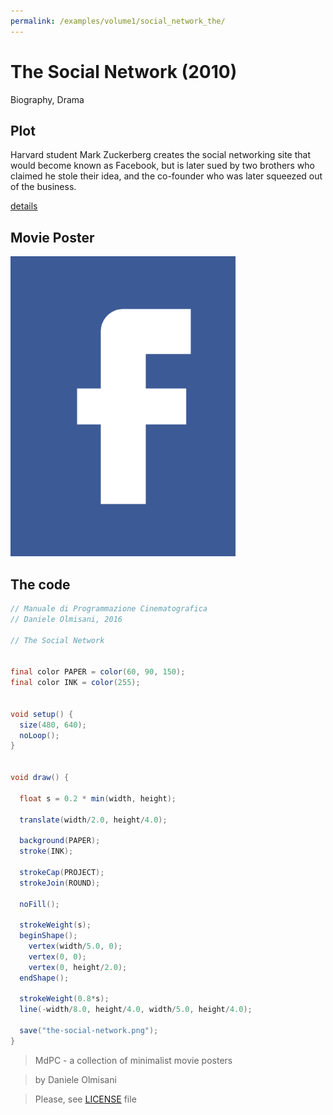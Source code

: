 ```yaml
---
permalink: /examples/volume1/social_network_the/
---
```

# The Social Network (2010)

Biography, Drama

## Plot
Harvard student Mark Zuckerberg creates the social networking site that would become known as Facebook, but is later sued by two brothers who claimed he stole their idea, and the co-founder who was later squeezed out of the business.

[details](https://www.imdb.com/title/tt1285016/)

## Movie Poster
<img src="the-social-network.png"  width="360px" title="The Social Network">


## The code
```java
// Manuale di Programmazione Cinematografica
// Daniele Olmisani, 2016

// The Social Network


final color PAPER = color(60, 90, 150);
final color INK = color(255);


void setup() {
  size(480, 640);
  noLoop();
}


void draw() {
  
  float s = 0.2 * min(width, height);
  
  translate(width/2.0, height/4.0);
  
  background(PAPER);
  stroke(INK);
  
  strokeCap(PROJECT);
  strokeJoin(ROUND);
  
  noFill();
  
  strokeWeight(s);
  beginShape();
    vertex(width/5.0, 0);
    vertex(0, 0);
    vertex(0, height/2.0); 
  endShape();
  
  strokeWeight(0.8*s);
  line(-width/8.0, height/4.0, width/5.0, height/4.0);
  
  save("the-social-network.png");
}
```

> MdPC - a collection of minimalist movie posters

> by Daniele Olmisani

> Please, see [LICENSE](../../../LICENSE) file
